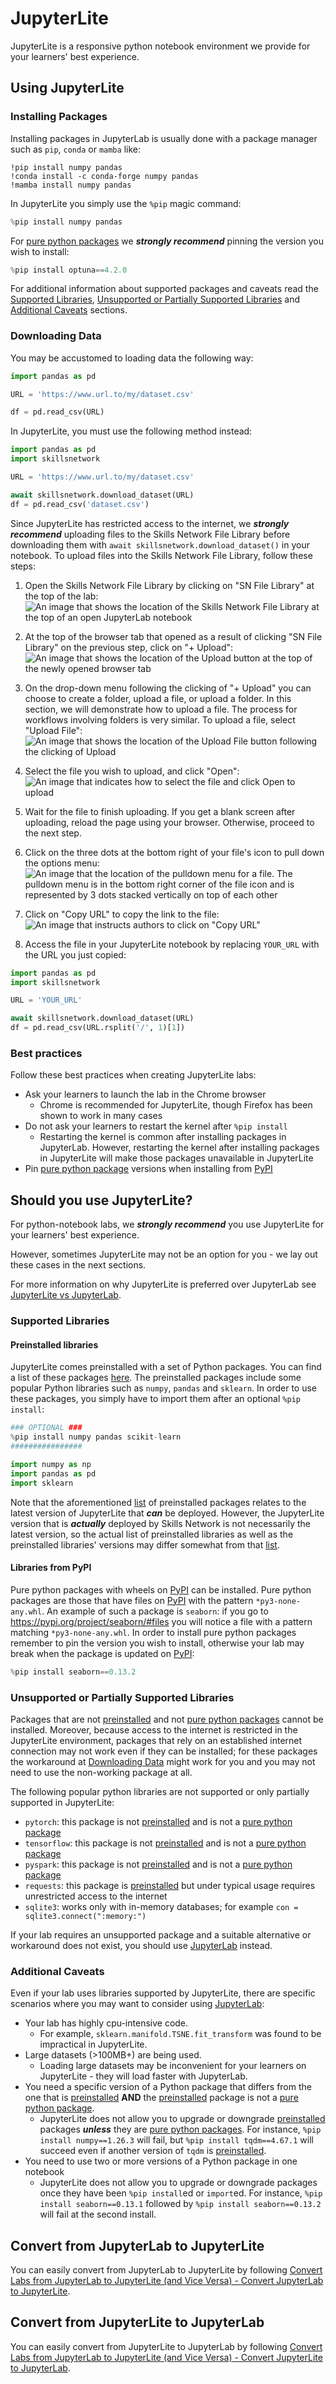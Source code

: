 # JupyterLite

JupyterLite is a responsive python notebook environment we provide for your learners' best experience.

## Using JupyterLite

### Installing Packages

Installing packages in JupyterLab is usually done with a package manager such as `pip`, `conda` or `mamba` like:

```
!pip install numpy pandas
!conda install -c conda-forge numpy pandas
!mamba install numpy pandas
```

In JupyterLite you simply use the `%pip` magic command:

```python
%pip install numpy pandas
```

For [pure python packages](#libraries-from-pypi) we ***strongly recommend*** pinning the version you wish to install:
```python
%pip install optuna==4.2.0
```

For additional information about supported packages and caveats read the [Supported Libraries](#supported-libraries), [Unsupported or Partially Supported Libraries](#unsupported-or-partially-supported-libraries) and [Additional Caveats](#additional-caveats) sections.

### Downloading Data

You may be accustomed to loading data the following way:

```python
import pandas as pd

URL = 'https://www.url.to/my/dataset.csv'

df = pd.read_csv(URL)
```

In JupyterLite, you must use the following method instead:

```python
import pandas as pd
import skillsnetwork

URL = 'https://www.url.to/my/dataset.csv'

await skillsnetwork.download_dataset(URL)
df = pd.read_csv('dataset.csv')
```

Since JupyterLite has restricted access to the internet, we ***strongly recommend*** uploading files to the Skills Network File Library before downloading them with `await skillsnetwork.download_dataset()` in your notebook. To upload files into the Skills Network File Library, follow these steps:

1. Open the Skills Network File Library by clicking on "SN File Library" at the top of the lab:
![An image that shows the location of the Skills Network File Library at the top of an open JupyterLab notebook](/img/labs/jupyterlab-file-library.png)

2. At the top of the browser tab that opened as a result of clicking "SN File Library" on the previous step, click on "+ Upload":
![An image that shows the location of the Upload button at the top of the newly opened browser tab](/img/labs/file-library-upload.png)

3. On the drop-down menu following the clicking of "+ Upload" you can choose to create a folder, upload a file, or upload a folder. In this section, we will demonstrate how to upload a file. The process for workflows involving folders is very similar. To upload a file, select "Upload File":
![An image that shows the location of the Upload File button following the clicking of Upload](/img/labs/file-library-upload-file.png)

4. Select the file you wish to upload, and click "Open":
![An image that indicates how to select the file and click Open to upload](/img/labs/file-library-select-file.png)

5. Wait for the file to finish uploading. If you get a blank screen after uploading, reload the page using your browser. Otherwise, proceed to the next step.

6. Click on the three dots at the bottom right of your file's icon to pull down the options menu:
![An image that the location of the pulldown menu for a file. The pulldown menu is in the bottom right corner of the file icon and is represented by 3 dots stacked vertically on top of each other](/img/labs/file-library-file-pulldown-menu-button.png)

7. Click on "Copy URL" to copy the link to the file:
![An image that instructs authors to click on "Copy URL"](/img/labs/file-library-copy-url.png)

8. Access the file in your JupyterLite notebook by replacing `YOUR_URL` with the URL you just copied:
```python
import pandas as pd
import skillsnetwork

URL = 'YOUR_URL'

await skillsnetwork.download_dataset(URL)
df = pd.read_csv(URL.rsplit('/', 1)[1])
```

### Best practices

Follow these best practices when creating JupyterLite labs:

 - Ask your learners to launch the lab in the Chrome browser
   - Chrome is recommended for JupyterLite, though Firefox has been shown to work in many cases
 - Do not ask your learners to restart the kernel after `%pip install`
   - Restarting the kernel is common after installing packages in JupyterLab. However, restarting the kernel after installing packages in JupyterLite will make those packages unavailable in JupyterLite
 - Pin [pure python package](#libraries-from-pypi) versions when installing from [PyPI](https://pypi.org/)


## Should you use JupyterLite?

For python-notebook labs, we ***strongly recommend*** you use JupyterLite for your learners' best experience.

However, sometimes JupyterLite may not be an option for you - we lay out these cases in the next sections.

For more information on why JupyterLite is preferred over JupyterLab see [JupyterLite vs JupyterLab](../jupyterlite-vs-jupyterlab).

<!-- ### Supported libraries

Many popular python science libraries are compadible with JupyterLite:
 - `numpy`
 - `sklearn`
 - `scipy`
 - `pandas`
 - `matplotlib`
 - `plotly`
 - `seaborn`
 - And many more -->


### Supported Libraries

#### Preinstalled libraries
JupyterLite comes preinstalled with a set of Python packages. You can find a list of these packages [here](https://pyodide.org/en/latest/usage/packages-in-pyodide.html). The preinstalled packages include some popular Python libraries such as `numpy`, `pandas` and `sklearn`. In order to use these packages, you simply have to import them after an optional `%pip install`:
```python
### OPTIONAL ###
%pip install numpy pandas scikit-learn
################

import numpy as np
import pandas as pd
import sklearn
```

Note that the aforementioned [list](https://pyodide.org/en/latest/usage/packages-in-pyodide.html) of preinstalled packages relates to the latest version of JupyterLite that ***can*** be deployed. However, the JupyterLite version that is ***actually*** deployed by Skills Network is not necessarily the latest version, so the actual list of preinstalled libraries as well as the preinstalled libraries' versions may differ somewhat from that [list](https://pyodide.org/en/latest/usage/packages-in-pyodide.html).

#### Libraries from PyPI
Pure python packages with wheels on [PyPI](https://pypi.org/) can be installed. Pure python packages are those that have files on [PyPI](https://pypi.org/) with the pattern `*py3-none-any.whl`. An example of such a package is `seaborn`: if you go to https://pypi.org/project/seaborn/#files you will notice a file with a pattern matching `*py3-none-any.whl`. In order to install pure python packages remember to pin the version you wish to install, otherwise your lab may break when the package is updated on [PyPI](https://pypi.org/):
```python
%pip install seaborn==0.13.2
```

### Unsupported or Partially Supported Libraries

Packages that are not [preinstalled](#preinstalled-libraries) and not [pure python packages](#libraries-from-pypi) cannot be installed. Moreover, because access to the internet is restricted in the JupyterLite environment, packages that rely on an established internet connection may not work even if they can be installed; for these packages the workaround at [Downloading Data](#downloading-data) might work for you and you may not need to use the non-working package at all. 

The following popular python libraries are not supported or only partially supported in JupyterLite:


 - `pytorch`: this package is not [preinstalled](#preinstalled-libraries) and is not a [pure python package](#libraries-from-pypi)
 - `tensorflow`: this package is not [preinstalled](#preinstalled-libraries) and is not a [pure python package](#libraries-from-pypi)
 - `pyspark`: this package is not [preinstalled](#preinstalled-libraries) and is not a [pure python package](#libraries-from-pypi)
 - `requests`: this package is [preinstalled](#preinstalled-libraries) but under typical usage requires unrestricted access to the internet
 - `sqlite3`: works only with in-memory databases; for example `con = sqlite3.connect(":memory:")`

If your lab requires an unsupported package and a suitable alternative or workaround does not exist, you should use [JupyterLab](./jupyterlab) instead.

### Additional Caveats

Even if your lab uses libraries supported by JupyterLite, there are specific scenarios where you may want to consider using [JupyterLab](./jupyterlab):

 - Your lab has highly cpu-intensive code.
   - For example, `sklearn.manifold.TSNE.fit_transform` was found to be impractical in JupyterLite.
 - Large datasets (>100MB+) are being used.
   - Loading large datasets may be inconvenient for your learners on JupyterLite - they will load faster with JupyterLab.
 - You need a specific version of a Python package that differs from the one that is [preinstalled](#preinstalled-libraries) **AND** the [preinstalled](#preinstalled-libraries) package is not a [pure python package](#libraries-from-pypi).
   - JupyterLite does not allow you to upgrade or downgrade [preinstalled](#preinstalled-libraries) packages ***unless*** they are [pure python packages](#libraries-from-pypi). For instance, `%pip install numpy==1.26.3` will fail, but `%pip install tqdm==4.67.1` will succeed even if another version of `tqdm` is [preinstalled](#preinstalled-libraries).
 - You need to use two or more versions of a Python package in one notebook
   - JupyterLite does not allow you to upgrade or downgrade packages once they have been `%pip install`ed or `import`ed. For instance, `%pip install seaborn==0.13.1` followed by `%pip install seaborn==0.13.2` will fail at the second install.

## Convert from JupyterLab to JupyterLite

You can easily convert from JupyterLab to JupyterLite by following [Convert Labs from JupyterLab to JupyterLite (and Vice Versa) - Convert JupyterLab to JupyterLite](../convert-between-jupyterlab-and-jupyterlite#convert-jupyterlab-to-jupyterlite).

## Convert from JupyterLite to JupyterLab

You can easily convert from JupyterLite to JupyterLab by following [Convert Labs from JupyterLab to JupyterLite (and Vice Versa) - Convert JupyterLite to JupyterLab](../convert-between-jupyterlab-and-jupyterlite#convert-jupyterlite-to-jupyterlab).
